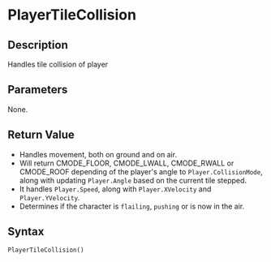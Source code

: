 # PlayerTileCollision

## Description
Handles tile collision of player

## Parameters
None.

## Return Value
- Handles movement, both on ground and on air.
- Will return CMODE_FLOOR, CMODE_LWALL, CMODE_RWALL or CMODE_ROOF depending of the player's angle to `Player.CollisionMode`, along with updating `Player.Angle` based on the current tile stepped.
- It handles `Player.Speed`, along with `Player.XVelocity` and `Player.YVelocity`.
- Determines if the character is `flailing`, `pushing` or is now in the air.

## Syntax
```PlayerTileCollision()```